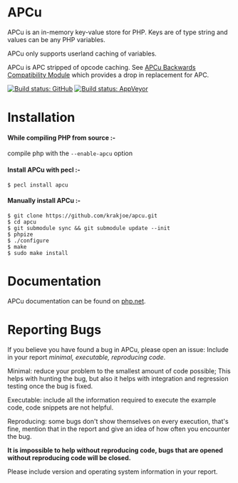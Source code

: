 APCu
====

APCu is an in-memory key-value store for PHP. Keys are of type string and values can be any PHP variables.

APCu only supports userland caching of variables.

APCu is APC stripped of opcode caching.
See [APCu Backwards Compatibility Module](https://github.com/krakjoe/apcu-bc) which provides a drop in replacement for APC.

[![Build status: GitHub](https://github.com/krakjoe/apcu/actions/workflows/config.yml/badge.svg)](https://github.com/krakjoe/apcu/actions/workflows/config.yml)
[![Build status: AppVeyor](https://ci.appveyor.com/api/projects/status/om63glh4g24gi1p9/branch/master?svg=true)](https://ci.appveyor.com/project/krakjoe/apcu/branch/master)


Installation
============

#### While compiling PHP from source :-

compile php with the `--enable-apcu` option

#### Install APCu with pecl :-
```
$ pecl install apcu
```

#### Manually install APCu :-
```
$ git clone https://github.com/krakjoe/apcu.git
$ cd apcu
$ git submodule sync && git submodule update --init
$ phpize
$ ./configure
$ make
$ sudo make install
```

Documentation
============

APCu documentation can be found on [php.net](http://php.net/apcu).

Reporting Bugs
=============

If you believe you have found a bug in APCu, please open an issue: Include in your report *minimal, executable, reproducing code*.

Minimal: reduce your problem to the smallest amount of code possible; This helps with hunting the bug, but also it helps with integration and regression testing once the bug is fixed.

Executable: include all the information required to execute the example code, code snippets are not helpful.

Reproducing: some bugs don't show themselves on every execution, that's fine, mention that in the report and give an idea of how often you encounter the bug.

__It is impossible to help without reproducing code, bugs that are opened without reproducing code will be closed.__

Please include version and operating system information in your report.
